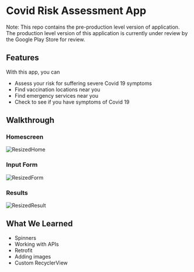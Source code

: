 # Covid Risk Assessment App

Note: This repo contains the pre-production level version of application. The production level version of this application is currently under review by the Google Play Store for review.

## Features

With this app, you can

- Assess your risk for suffering severe Covid 19 symptoms
- Find vaccination locations near you
- Find emergency services near you
- Check to see if you have symptoms of Covid 19

## Walkthrough

### Homescreen

![ResizedHome](https://user-images.githubusercontent.com/48270610/120941248-6aadad00-c6d6-11eb-939b-06bb4adc887d.jpg)

### Input Form

![ResizedForm](https://user-images.githubusercontent.com/48270610/120941258-75684200-c6d6-11eb-93e6-e487378c1769.jpg)

### Results

![ResizedResult](https://user-images.githubusercontent.com/48270610/120941269-80bb6d80-c6d6-11eb-8c68-ed51c5cbee57.jpg)


## What We Learned

- Spinners
- Working with APIs
- Retrofit
- Adding images
- Custom RecyclerView
